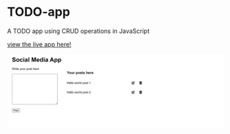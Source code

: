# TODO-app
A TODO app using CRUD operations in JavaScript

[view the live app here! ](https://chris-townsend.github.io/TODO-app/)

![Basic Social media app](./assets/images/social-media-app.webp)